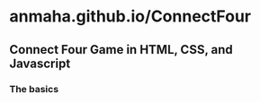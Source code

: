 # anmaha.github.io/ConnectFour

## **Connect Four Game** in HTML, CSS, and Javascript

### The basics



